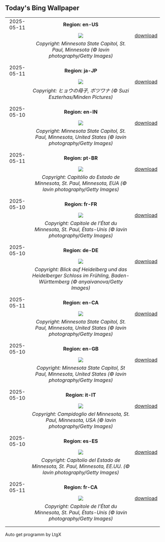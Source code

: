 ## Today's Bing Wallpaper
|      |      |      |
| :----: | :----: | :----: |
|2025-05-11|**Region: en-US**||
||![](https://www.bing.com/th?id=OHR.MinnesotaRotunda_EN-US6605011856_UHD.jpg&pid=hp&w=1152&h=648&rs=1&c=4)| [download](https://www.bing.com/th?id=OHR.MinnesotaRotunda_EN-US6605011856_UHD.jpg)|
||*Copyright: Minnesota State Capitol, St. Paul, Minnesota (© lavin photography/Getty Images)*
||
|||
|2025-05-11|**Region: ja-JP**||
||![](https://www.bing.com/th?id=OHR.LeopardMother_JA-JP1562347472_UHD.jpg&pid=hp&w=1152&h=648&rs=1&c=4)| [download](https://www.bing.com/th?id=OHR.LeopardMother_JA-JP1562347472_UHD.jpg)|
||*Copyright: ヒョウの母子, ボツワナ (© Suzi Eszterhas/Minden Pictures)*
||
|||
|2025-05-10|**Region: en-IN**||
||![](https://www.bing.com/th?id=OHR.MinnesotaRotunda_EN-IN5291862812_UHD.jpg&pid=hp&w=1152&h=648&rs=1&c=4)| [download](https://www.bing.com/th?id=OHR.MinnesotaRotunda_EN-IN5291862812_UHD.jpg)|
||*Copyright: Minnesota State Capitol, St. Paul, Minnesota, United States (© lavin photography/Getty Images)*
||
|||
|2025-05-11|**Region: pt-BR**||
||![](https://www.bing.com/th?id=OHR.MinnesotaRotunda_PT-BR2639700452_UHD.jpg&pid=hp&w=1152&h=648&rs=1&c=4)| [download](https://www.bing.com/th?id=OHR.MinnesotaRotunda_PT-BR2639700452_UHD.jpg)|
||*Copyright: Capitólio do Estado de Minnesota, St. Paul, Minnesota, EUA (© lavin photography/Getty Images)*
||
|||
|2025-05-10|**Region: fr-FR**||
||![](https://www.bing.com/th?id=OHR.MinnesotaRotunda_FR-FR7400861841_UHD.jpg&pid=hp&w=1152&h=648&rs=1&c=4)| [download](https://www.bing.com/th?id=OHR.MinnesotaRotunda_FR-FR7400861841_UHD.jpg)|
||*Copyright: Capitole de l'État du Minnesota, St. Paul, États-Unis (© lavin photography/Getty Images)*
||
|||
|2025-05-10|**Region: de-DE**||
||![](https://www.bing.com/th?id=OHR.HeidelbergSpring_DE-DE1255336849_UHD.jpg&pid=hp&w=1152&h=648&rs=1&c=4)| [download](https://www.bing.com/th?id=OHR.HeidelbergSpring_DE-DE1255336849_UHD.jpg)|
||*Copyright: Blick auf Heidelberg und das Heidelberger Schloss im Frühling, Baden-Württemberg (© anyaivanova/Getty Images)*
||
|||
|2025-05-11|**Region: en-CA**||
||![](https://www.bing.com/th?id=OHR.MinnesotaRotunda_EN-CA2092943439_UHD.jpg&pid=hp&w=1152&h=648&rs=1&c=4)| [download](https://www.bing.com/th?id=OHR.MinnesotaRotunda_EN-CA2092943439_UHD.jpg)|
||*Copyright: Minnesota State Capitol, St. Paul, Minnesota, United States (© lavin photography/Getty Images)*
||
|||
|2025-05-10|**Region: en-GB**||
||![](https://www.bing.com/th?id=OHR.MinnesotaRotunda_EN-GB8105337991_UHD.jpg&pid=hp&w=1152&h=648&rs=1&c=4)| [download](https://www.bing.com/th?id=OHR.MinnesotaRotunda_EN-GB8105337991_UHD.jpg)|
||*Copyright: Minnesota State Capitol, St Paul, Minnesota, United States (© lavin photography/Getty Images)*
||
|||
|2025-05-10|**Region: it-IT**||
||![](https://www.bing.com/th?id=OHR.MinnesotaRotunda_IT-IT5434409102_UHD.jpg&pid=hp&w=1152&h=648&rs=1&c=4)| [download](https://www.bing.com/th?id=OHR.MinnesotaRotunda_IT-IT5434409102_UHD.jpg)|
||*Copyright: Campidoglio del Minnesota, St. Paul, Minnesota, USA (© lavin photography/Getty Images)*
||
|||
|2025-05-10|**Region: es-ES**||
||![](https://www.bing.com/th?id=OHR.MinnesotaRotunda_ES-ES1077273863_UHD.jpg&pid=hp&w=1152&h=648&rs=1&c=4)| [download](https://www.bing.com/th?id=OHR.MinnesotaRotunda_ES-ES1077273863_UHD.jpg)|
||*Copyright: Capitolio del Estado de Minnesota, St. Paul, Minnesota, EE.UU. (© lavin photography/Getty Images)*
||
|||
|2025-05-11|**Region: fr-CA**||
||![](https://www.bing.com/th?id=OHR.MinnesotaRotunda_FR-CA0618783883_UHD.jpg&pid=hp&w=1152&h=648&rs=1&c=4)| [download](https://www.bing.com/th?id=OHR.MinnesotaRotunda_FR-CA0618783883_UHD.jpg)|
||*Copyright: Capitole de l'État du Minnesota, St. Paul, États-Unis (© lavin photography/Getty Images)*
||
|||

Auto get programm by LtgX
